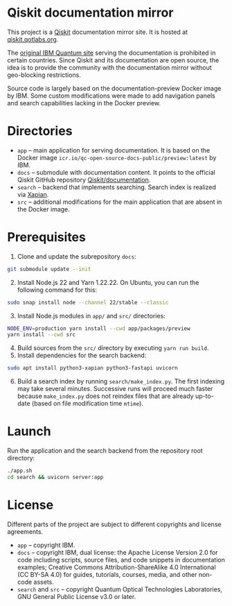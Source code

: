 # Qiskit documentation mirror

This project is a [Qiskit](https://github.com/Qiskit/qiskit) documentation mirror site. It is hosted at [qiskit.qotlabs.org](https://qiskit.qotlabs.org).

The [original IBM Quantum site](https://docs.quantum.ibm.com/) serving the documentation is prohibited in certain countries. Since Qiskit and its documentation are open source, the idea is to provide the community with the documentation mirror without geo-blocking restrictions.

Source code is largely based on the documentation-preview Docker image by IBM. Some custom modifications were made to add navigation panels and search capabilities lacking in the Docker preview.

# Directories

- `app` – main application for serving documentation. It is based on the Docker image `icr.io/qc-open-source-docs-public/preview:latest` by IBM.
- `docs` – submodule with documentation content. It points to the official Qiskit GitHub repository [Qiskit/documentation](https://github.com/Qiskit/documentation).
- `search` – backend that implements searching. Search index is realized via [Xapian](https://xapian.org/).
- `src` – additional modifications for the main application that are absent in the Docker image.

# Prerequisites

1. Clone and update the subrepository `docs`:
```bash
git submodule update --init
```
2. Install Node.js 22 and Yarn 1.22.22. On Ubuntu, you can run the following command for this:
```bash
sudo snap install node --channel 22/stable --classic
```
3. Install Node.js modules in `app/` and `src/` directories:
```bash
NODE_ENV=production yarn install --cwd app/packages/preview
yarn install --cwd src
```
4. Build sources from the `src/` directory by executing `yarn run build`.
5. Install dependencies for the search backend:
```bash
sudo apt install python3-xapian python3-fastapi uvicorn
```
6. Build a search index by running `search/make_index.py`. The first indexing may take several minutes. Successive runs will proceed much faster because `make_index.py` does not reindex files that are already up-to-date (based on file modification time `mtime`).

# Launch

Run the application and the search backend from the repository root directory:
```bash
./app.sh
cd search && uvicorn server:app
```

# License

Different parts of the project are subject to different copyrights and license agreements.
- `app` – copyright IBM.
- `docs` – copyright IBM, dual license: the Apache License Version 2.0 for code including scripts, source files, and code snippets in documentation examples; Creative Commons Attribution-ShareAlike 4.0 International (CC BY-SA 4.0) for guides, tutorials, courses, media, and other non-code assets.
- `search` and `src` – copyright Quantum Optical Technologies Laboratories, GNU General Public License v3.0 or later.
